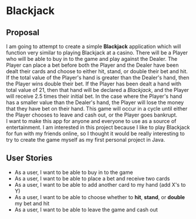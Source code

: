 # Blackjack

## Proposal

I am going to attempt to create a simple **Blackjack** application which will function very similar to playing Blackjack
at a casino. There will be a Player who will be able to buy in to the game and play against the Dealer. The Player can
place a bet before both the Player and the Dealer have been dealt their cards and choose to either hit, stand, or
double their bet and hit. If the total value of the Player's hand is greater than the Dealer's hand, then the Player 
wins double their bet. If the Player has been dealt a hand
with total value of 21, then that hand will be declared a *Blackjack*, and the Player will receive 2.5 times their
initial bet. In the case where the Player's hand has a smaller value than the Dealer's hand, the Player will lose the
money that they have bet on their hand. This game will occur in a cycle until either the Player chooses to leave and
cash out, or the Player goes bankrupt.\
I want to make this app for anyone and everyone to use as a source of entertainment. I am interested in this project
because I like to play Blackjack for fun with my friends online, so I thought it would be really interesting to try 
to create the game myself as my first personal project in Java.


## User Stories

- As a user, I want to be able to buy in to the game
- As a user, I want to be able to place a bet and receive two cards
- As a user, I want to be able to add another card to my hand (add X's to Y)
- As a user, I want to be able to choose whether to **hit**, **stand**, or **double** my bet and hit
- As a user, I want to be able to leave the game and cash out

